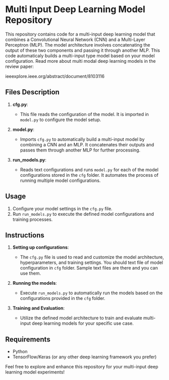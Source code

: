 # Multi Input Deep Learning Model Repository

This repository contains code for a multi-input deep learning model that combines a Convolutional Neural Network (CNN) and a Multi-Layer Perceptron (MLP). The model architecture involves concatenating the output of these two components and passing it through another MLP.
This code automaticaly builds a multi-input type model based on your model configuration. Read more about multi modal deep learning models in the review paper:

ieeexplore.ieee.org/abstract/document/8103116

## Files Description

1. **cfg.py**:
   - This file reads the configuration of the model. It is imported in `model.py` to configure the model setup.

2. **model.py**:
   - Imports `cfg.py` to automatically build a multi-input model by combining a CNN and an MLP. It concatenates their outputs and passes them through another MLP for further processing.

3. **run_models.py**:
   - Reads text configurations and runs `model.py` for each of the model configurations stored in the `cfg` folder. It automates the process of running multiple model configurations.

## Usage

1. Configure your model settings in the `cfg.py` file.
2. Run `run_models.py` to execute the defined model configurations and training processes.

## Instructions

1. **Setting up configurations**:
   - The `cfg.py` file is used to read and customize the model architecture, hyperparameters, and training settings. You should text file of model configuration in `cfg` folder. Sample text files are there and you can use them.

2. **Running the models**:
   - Execute `run_models.py` to automatically run the models based on the configurations provided in the `cfg` folder.

3. **Training and Evaluation**:
   - Utilize the defined model architecture to train and evaluate multi-input deep learning models for your specific use case.

## Requirements

- Python
- TensorFlow/Keras (or any other deep learning framework you prefer)

Feel free to explore and enhance this repository for your multi-input deep learning model experiments!
